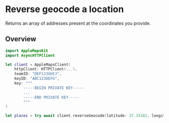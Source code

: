 # Reverse geocode a location

Returns an array of addresses present at the coordinates you provide.

## Overview

```swift
import AppleMapsKit
import AsyncHTTPClient

let client = AppleMapsClient(
    httpClient: HTTPClient(...),
    teamID: "DEF123GHIJ",
    keyID: "ABC123DEFG",
    key: """
        -----BEGIN PRIVATE KEY-----
        ...
        -----END PRIVATE KEY-----
        """
)

let places = try await client.reverseGeocode(latitude: 37.33182, longitude: -122.03118)
```
